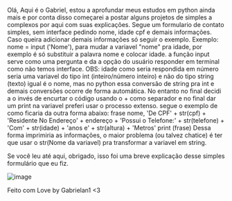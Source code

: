 Olá, Aqui é o Gabriel, estou a aprofundar meus estudos em python ainda mais e por conta disso começarei a postar alguns projetos de simples a complexos por aqui com suas explicações.
Segue um formulario de contato simples, sem interface pedindo nome, idade cpf e demais informações. Caso queira adicionar demais informações só seguir o exemplo.
Exemplo: nome = input ('Nome'), para mudar a variavel "nome" pra idade, por exemplo é só substituir a palavra nome e colocar idade. a função input serve como uma pergunta e da a opção do usuário responder em terminal como não temos interface.
OBS: idade como seria respondida em número seria uma variavel do tipo int (inteiro/número inteiro) e não do tipo string (texto) igual é o nome, mas no python essa conversão de string pra int e demais conversões ocorre de forma automática.
No entanto no final decidi a o invés de encurtar o código usando o + como separador e no final dar um print na variavel preferi usar o processo extenso. segue o exemplo de como ficaria da outra forma abaixo:
frase nome, 'De CPF' + str(cpf) + 'Residente No Endereço' + endereço + 'Possui o Telefone:' + str(telefone) + 'Com' + str(idade) + 'anos e' + str(altura) + 'Metros'
print (frase)
Dessa forma imprimiria as informações, o maior problema (ou talvez chatice) é ter que usar o str(Nome da variavel) pra transformar a variavel em string.

Se você leu até aqui, obrigado, isso foi uma breve explicação desse simples formulário que eu fiz.

![image](https://user-images.githubusercontent.com/52702785/149771017-41b81d50-5288-425a-a485-b80415c9d7ba.png)

Feito com Love by Gabrielan1 <3
